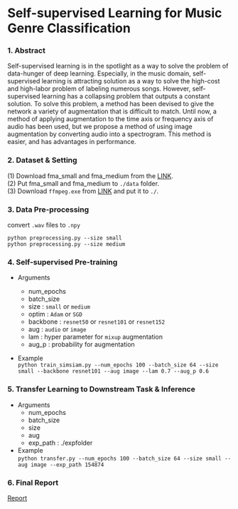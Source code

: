 # Self-supervised Learning for Music Genre Classification

### 1. Abstract
Self-supervised learning is in the spotlight as a way to solve the problem of data-hunger of deep learning. Especially, in the music domain, self-supervised learning is attracting solution as a way to solve the high-cost and high-labor problem of labeling numerous songs. However, self-supervised learning has a collapsing problem that outputs a constant solution. To solve this problem, a method has been devised to give the network a variety of augmentation that is difficult to match. Until now, a method of applying augmentation to the time axis or frequency axis of audio has been used, but we propose a method of using image augmentation by converting audio into a spectrogram. This method is easier, and has advantages in performance.

### 2. Dataset & Setting
(1) Download fma_small and fma_medium from the [LINK](https://github.com/mdeff/fma).  
(2) Put fma_small and fma_medium to ``./data`` folder.  
(3) Download ``ffmpeg.exe`` from [LINK](https://www.ffmpeg.org/download.html) and put it to ``./``.

### 3. Data Pre-processing
convert ``.wav`` files to ``.npy``

``python preprocessing.py --size small``  
``python preprocessing.py --size medium``  

### 4. Self-supervised Pre-training
- Arguments
  - num_epochs
  - batch_size
  - size : ``small`` or ``medium``
  - optim :  ``Adam`` or ``SGD``
  - backbone : ``resnet50`` or ``resnet101`` or ``resnet152``
  - aug : ``audio`` or ``image``
  - lam : hyper parameter for ``mixup`` augmentation
  - aug_p : probability for augmentation

- Example   
``python train_simsiam.py --num_epochs 100
                        --batch_size 64
                        --size small
                        --backbone resnet101
                        --aug image
                        --lam 0.7
                        --aug_p 0.6``

### 5. Transfer Learning to Downstream Task & Inference
- Arguments   
  - num_epochs
  - batch_size
  - size
  - aug
  - exp_path : ./expfolder
- Example  
``python transfer.py --num_epochs 100
                   --batch_size 64
                   --size small
                   --aug image
                   --exp_path 154874``

### 6. Final Report   
[Report](https://github.com/TaeMiKim/Musical-Applications-of-Machine-Learning/blob/main/project/Final_Report.pdf)

